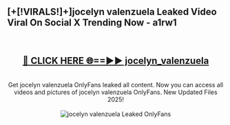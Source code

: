<h2>[+[!VIRALS!]+]jocelyn valenzuela Leaked Video Viral On Social X Trending Now - a1rw1</h2>
<br>
<div align="center">
<h2><a href="https://libra.edu.pl?jocelyn_valenzuela" rel="nofollow">🔴 CLICK HERE 🌐==►► jocelyn_valenzuela</a></h2>
<br>
Get jocelyn valenzuela OnlyFans leaked all content. Now you can access all videos and pictures of jocelyn valenzuela OnlyFans. New Updated Files 2025!
<br>
<br>
<a href="https://libra.edu.pl?jocelyn_valenzuela" rel="nofollow" data-target="animated-image.originalLink"><img src="https://i.ibb.co.com/WyWwxjT/player-gif2.gif" alt="jocelyn valenzuela Leaked OnlyFans" style="max-width: 100%; display: inline-block;" data-target="animated-image.originalImage"></a>
</div>
<br>